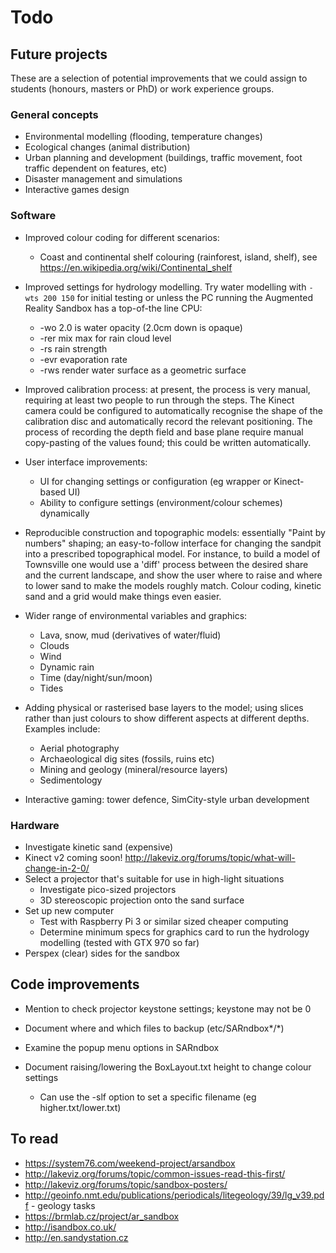 # Todo

## Future projects

These are a selection of potential improvements that we could assign to
students (honours, masters or PhD) or work experience groups.

### General concepts

* Environmental modelling (flooding, temperature changes)
* Ecological changes (animal distribution)
* Urban planning and development (buildings, traffic movement, foot traffic
  dependent on features, etc)
* Disaster management and simulations
* Interactive games design

### Software

* Improved colour coding for different scenarios:

  * Coast and continental shelf colouring (rainforest, island, shelf), see
    <https://en.wikipedia.org/wiki/Continental_shelf>

* Improved settings for hydrology modelling. Try water modelling with `-wts
  200 150` for initial testing or unless the PC running the Augmented Reality
  Sandbox has a top-of-the line CPU:

  * -wo 2.0 is water opacity (2.0cm down is opaque)
  * -rer mix max for rain cloud level
  * -rs rain strength
  * -evr evaporation rate
  * -rws render water surface as a geometric surface

* Improved calibration process: at present, the process is very manual,
  requiring at least two people to run through the steps.  The Kinect camera
  could be configured to automatically recognise the shape of the calibration
  disc and automatically record the relevant positioning.  The process of
  recording the depth field and base plane require manual copy-pasting of the
  values found; this could be written automatically.

* User interface improvements:

  * UI for changing settings or configuration (eg wrapper or Kinect-based UI)
  * Ability to configure settings (environment/colour schemes) dynamically

* Reproducible construction and topographic models:
  essentially "Paint by numbers" shaping; an easy-to-follow interface for
  changing the sandpit into a prescribed topographical model.  For instance,
  to build a model of Townsville one would use a 'diff' process between the
  desired share and the current landscape, and show the user where to raise
  and where to lower sand to make the models roughly match.  Colour coding,
  kinetic sand and a grid would make things even easier.

* Wider range of environmental variables and graphics:

  * Lava, snow, mud (derivatives of water/fluid)
  * Clouds
  * Wind
  * Dynamic rain
  * Time (day/night/sun/moon)
  * Tides

* Adding physical or rasterised base layers to the model; using slices rather
  than just colours to show different aspects at different depths.  Examples
  include:

  * Aerial photography
  * Archaeological dig sites (fossils, ruins etc)
  * Mining and geology (mineral/resource layers)
  * Sedimentology

* Interactive gaming: tower defence, SimCity-style urban development

### Hardware

* Investigate kinetic sand (expensive)
* Kinect v2 coming soon! http://lakeviz.org/forums/topic/what-will-change-in-2-0/
* Select a projector that's suitable for use in high-light situations
  * Investigate pico-sized projectors
  * 3D stereoscopic projection onto the sand surface
* Set up new computer
  * Test with Raspberry Pi 3 or similar sized cheaper computing
  * Determine minimum specs for graphics card to run the hydrology modelling
    (tested with GTX 970 so far)
* Perspex (clear) sides for the sandbox

## Code improvements

* Mention to check projector keystone settings; keystone may not be 0
* Document where and which files to backup (etc/SARndbox*/*)
* Examine the popup menu options in SARndbox
* Document raising/lowering the BoxLayout.txt height to change colour settings

  * Can use the -slf option to set a specific filename (eg
    higher.txt/lower.txt)

## To read

* https://system76.com/weekend-project/arsandbox
* http://lakeviz.org/forums/topic/common-issues-read-this-first/
* http://lakeviz.org/forums/topic/sandbox-posters/
* http://geoinfo.nmt.edu/publications/periodicals/litegeology/39/lg_v39.pdf - geology tasks
* https://brmlab.cz/project/ar_sandbox
* http://isandbox.co.uk/
* http://en.sandystation.cz
